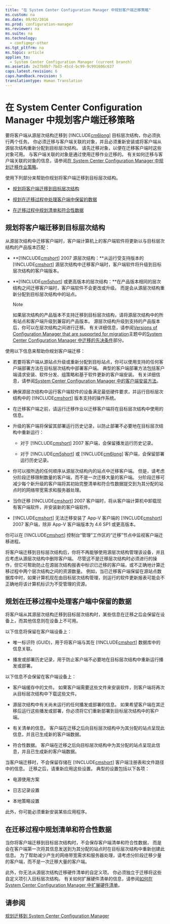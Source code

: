 ```yaml
---
title: "在 System Center Configuration Manager 中规划客户端迁移策略"
ms.custom: na
ms.date: 09/02/2016
ms.prod: configuration-manager
ms.reviewer: na
ms.suite: na
ms.technology: 
  - configmgr-other
ms.tgt_pltfrm: na
ms.topic: article
applies_to: 
  - System Center Configuration Manager (current branch)
ms.assetid: 2e27b0b7-7bd3-45cd-bc99-9c991606c637
caps.latest.revision: 6
caps.handback.revision: 5
translationtype: Human Translation
---
```

# 在 System Center Configuration Manager 中规划客户端迁移策略
要将客户端从源层次结构迁移到 [!INCLUDE[cm6long](../LocTest/includes/cm6long_md.md)] 目标层次结构，你必须执行两个任务。 你必须迁移与客户端关联的对象，并且必须重新安装或将客户端从源层次结构重新分配到目标层次结构。 请先迁移对象，以便在迁移客户端时这些对象可用。 与客户端关联的对象是通过使用迁移作业迁移的。 有关如何迁移与客户端关联的对象的信息，请参阅[在 System Center Configuration Manager 中规划迁移作业策略](../LocTest/Planning-a-migration-job-strategy-in-System-Center-Configuration-Manager.md)。  
  
 使用下列部分来帮助你规划将客户端迁移到目标层次结构。  
  
-   [规划将客户端迁移到目标层次结构](#Planning_for_Client_Agent_Migration)  
  
-   [规划在迁移过程中处理客户端中保留的数据](#Planning_for_Client_Data_Migration)  
  
-   [在迁移过程中规划清单和符合性数据](#Planning_for_Inventory_data_migration)  
  
##  <a name="Planning_for_Client_Agent_Migration"></a> 规划将客户端迁移到目标层次结构  
 从源层次结构中迁移客户端时，客户端计算机上的客户端软件将更新以与目标层次结构的产品版本匹配：  
  
-   **[!INCLUDE[cmshort](../LocTest/includes/cmshort_md.md)] 2007 源层次结构：**从运行受支持版本的 [!INCLUDE[cmshort](../LocTest/includes/cmshort_md.md)] 源层次结构中迁移客户端时，客户端软件将升级到目标层次结构的客户端版本。  
  
-   **[!INCLUDE[cm5short](../LocTest/includes/cm5short_md.md)] 或更高版本的层次结构：**在产品版本相同的层次结构之间迁移客户端时，客户端软件不会更改或升级。 而是会从源层次结构重新分配到目标层次结构中的站点。  
  
    > [!NOTE]  
    >  如果层次结构的产品版本不支持迁移到目标层次结构，请将源层次结构中的所有站点和客户端升级到兼容的产品版本。 源层次结构升级到支持的产品版本后，你可以在层次结构之间进行迁移。 有关详细信息，请参阅[Versions of Configuration Manager that are supported for migration](../LocTest/Prerequisites-for-migration-in-System-Center-Configuration-Manager.md#BKMK_SupportedMigrationVersions)主题中的[System Center Configuration Manager 中迁移的先决条件](../LocTest/Prerequisites-for-migration-in-System-Center-Configuration-Manager.md)部分。  
  
 使用以下信息来帮助你规划客户端迁移：  
  
-   若要将客户端从源站点升级或重新分配到目标站点，你可以使用支持的任何客户端部署方法在目标层次结构中部署客户端。 典型的客户端部署方法包括客户端请求安装、软件分发、组策略和基于软件更新的客户端安装。 有关详细信息，请参阅[System Center Configuration Manager 中的客户端安装方法](../LocTest/Client-installation-methods-in-System-Center-Configuration-Manager.md)。  
  
-   确保源层次结构中运行客户端软件的设备满足最低硬件要求，并运行目标层次结构中的 [!INCLUDE[cmshort](../LocTest/includes/cmshort_md.md)] 版本支持的操作系统。  
  
-   在迁移客户端之前，请运行迁移作业以迁移客户端将在目标层次结构中使用的信息。  
  
-   升级的客户端将保留其部署运行历史记录，以防止部署不必要地在目标层次结构中重新运行：  
  
    -   对于 [!INCLUDE[cmshort](../LocTest/includes/cmshort_md.md)] 2007 客户端，会保留播发运行历史记录。  
  
    -   对于 [!INCLUDE[cm5short](../LocTest/includes/cm5short_md.md)] 或 [!INCLUDE[cm6long](../LocTest/includes/cm6long_md.md)] 客户端，会保留部署运行历史记录。  
  
-   你可以按所选的任何顺序从源层次结构内的站点中迁移客户端。 但是，请考虑分阶段迁移限制数量的客户端，而不是一次迁移大量的客户端。 分阶段迁移可减少每个新升级的客户端将其初始完整清单和符合性数据提交到为其分配的站点时的网络带宽需求和服务器处理。  
  
-   当你迁移 [!INCLUDE[cmshort](../LocTest/includes/cmshort_md.md)] 2007 客户端时，将从客户端计算机中卸载现有客户端软件，并安装新的客户端软件。  
  
-   [!INCLUDE[cmshort](../LocTest/includes/cmshort_md.md)] 无法迁移安装了 App\-V 客户端的 [!INCLUDE[cmshort](../LocTest/includes/cmshort_md.md)] 2007 客户端，除非 App\-V 客户端版本为 4.6 SP1 或更高版本。  
  
 你可以在 [!INCLUDE[cmshort](../LocTest/includes/cmshort_md.md)] 控制台“管理”工作区的“迁移”节点中监视客户端迁移进程。  
  
 将客户端迁移到目标层次结构后，你将不再能够使用源层次结构管理该设备，并且应考虑从源层次结构中删除客户端。 尽管这不是迁移层次结构时必须进行的操作，但它可帮助防止在源层次结构报表中标识已迁移的客户端，或不正确地计算迁移过程中两个层次结构之间的资源数量。 例如，当已迁移客户端保留在源站点数据库中时，如果计算机现在由目标层次结构管理，则运行的软件更新报表可能会不正确地将该计算机标识为不受管理的资源。  
  
##  <a name="Planning_for_Client_Data_Migration"></a> 规划在迁移过程中处理客户端中保留的数据  
 将客户端从其源层次结构迁移到目标层次结构时，某些信息在迁移之后会保留在设备上，而其他信息则在设备上不可用。  
  
 以下信息将保留在客户端设备上：  
  
-   唯一标识符 \(GUID\)，用于将客户端与其在 [!INCLUDE[cmshort](../LocTest/includes/cmshort_md.md)] 数据库中的信息关联。  
  
-   播发或部署历史记录，用于防止客户端不必要地在目标层次结构中重新运行播发或部署。  
  
 以下信息不会保留在客户端设备上：  
  
-   客户端缓存中的文件。 如果客户端需要这些文件来安装软件，则客户端将再次从目标层次结构中下载这些文件。  
  
-   源层次结构中有关尚未运行的任何播发或部署的信息。 如果希望客户端在其迁移后运行这些播发或部署，你必须将它们重新部署到目标层次结构中的客户端。  
  
-   有关清单的信息。 客户端在迁移之后向目标层次结构中为其分配的站点呈现此信息，并且已生成新的客户端数据。  
  
-   符合性数据。 客户端在迁移之后向目标层次结构中为其分配的站点呈现此信息，并且已生成新的客户端数据。  
  
 当客户端迁移时，不会保留存储在 [!INCLUDE[cmshort](../LocTest/includes/cmshort_md.md)] 客户端注册表和文件路径中的信息。 迁移之后，请重新应用这些设置。 典型的设置包括以下各项：  
  
-   电源使用方案  
  
-   日志记录设置  
  
-   本地策略设置  
  
 此外，你可能必须重新安装某些应用程序。  
  
##  <a name="Planning_for_Inventory_data_migration"></a> 在迁移过程中规划清单和符合性数据  
 当你将客户端迁移到目标层次结构时，不会保存客户端清单和符合性数据， 而是会在客户端第一次将其信息发送到为其分配的站点时在目标层次结构中重新创建此信息。 为了帮助减少产生的网络带宽需求和服务器处理，请考虑分阶段迁移少量的客户端，而不是一次迁移大量的客户端。  
  
 此外，你无法从源层次结构迁移硬件清单的自定义项。 你必须独立于迁移将这些自定义项引入目标层次结构。 有关如何扩展硬件清单的信息，请参阅[如何在 System Center Configuration Manager 中扩展硬件清单](../LocTest/How-to-configure-hardware-inventory-in-System-Center-Configuration-Manager.md)。  
  
## 请参阅  
 [规划迁移到 System Center Configuration Manager](../LocTest/Planning-for-migration-to-System-Center-Configuration-Manager.md)